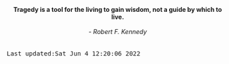 
<div align="center"><b><span>Tragedy is a tool for the living to gain wisdom, not a guide by which to live.</span></b><br><br><i> - Robert F. Kennedy</i></div>
<br><br><kbd>Last updated:Sat Jun  4 12:20:06 2022</kbd>